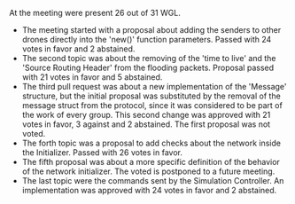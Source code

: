 At the meeting were present 26 out of 31 WGL.
* The meeting started with a proposal about adding the senders to other drones directly into the 'new()' function parameters. Passed with 24 votes in favor and 2 abstained.
* The second topic was about the removing of the 'time to live' and the 'Source Routing Header' from the flooding packets. Proposal passed with 21 votes in favor and 5 abstained.
* The third pull request was about a new implementation of the 'Message' structure, but the initial proposal was substituted by the removal of the message struct from the protocol, since it was considered to be part of the work of every group. This second change was approved with 21 votes in favor, 3 against and 2 abstained. The first proposal was not voted.
* The forth topic was a proposal to add checks about the network inside the Initializer. Passed with 26 votes in favor.
* The fifth proposal was about a more specific definition of the behavior of the network initializer. The voted is postponed to a future meeting.
* The last topic were the commands sent by the Simulation Controller. An implementation was approved with 24 votes in favor and 2 abstained.

